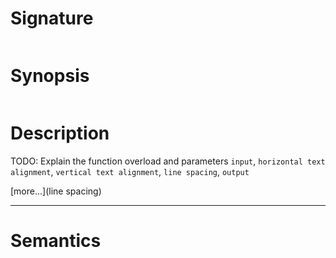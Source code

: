 # Signature
```vikid-signature
```

# Synopsis
```vikid-synopsis
```

# Description
TODO: Explain the function overload and parameters `input`, `horizontal text alignment`, `vertical text alignment`, `line spacing`, `output`

[more...](line spacing)

----
# Semantics